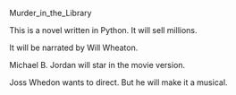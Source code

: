 Murder_in_the_Library

This is a novel written in Python. It will sell millions.

It will be narrated by Will Wheaton.

Michael B. Jordan will star in the movie version.

Joss Whedon wants to direct. But he will make it a musical.
